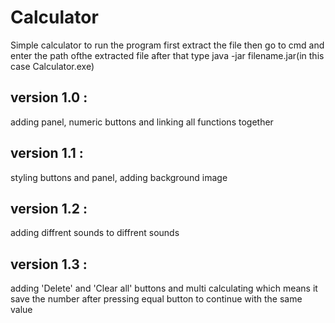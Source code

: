 # Calculator
Simple calculator 
to run the program first extract the file
then go to cmd and enter the path ofthe extracted file
after that type java -jar filename.jar(in this case Calculator.exe) 
<h2> version 1.0 :</h2>

adding panel, numeric buttons and linking all functions together   

<h2> version 1.1 :</h2>

styling buttons and panel, adding background image 

<h2> version 1.2 :</h2>

adding diffrent sounds to diffrent sounds 

<h2> version 1.3 :</h2>

adding 'Delete' and 'Clear all' buttons and multi calculating which means it 
save the number after pressing equal button to continue with the same value 
